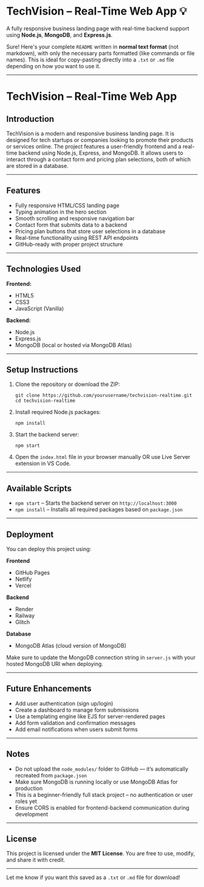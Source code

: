 # TechVision – Real-Time Web App 💡

A fully responsive business landing page with real-time backend support using **Node.js**, **MongoDB**, and **Express.js**.

Sure! Here's your complete `README` written in **normal text format** (not markdown), with only the necessary parts formatted (like commands or file names). This is ideal for copy-pasting directly into a `.txt` or `.md` file depending on how you want to use it.

---

# TechVision – Real-Time Web App

## Introduction

TechVision is a modern and responsive business landing page. It is designed for tech startups or companies looking to promote their products or services online. The project features a user-friendly frontend and a real-time backend using Node.js, Express, and MongoDB. It allows users to interact through a contact form and pricing plan selections, both of which are stored in a database.

---

## Features

* Fully responsive HTML/CSS landing page
* Typing animation in the hero section
* Smooth scrolling and responsive navigation bar
* Contact form that submits data to a backend
* Pricing plan buttons that store user selections in a database
* Real-time functionality using REST API endpoints
* GitHub-ready with proper project structure

---

## Technologies Used

**Frontend:**

* HTML5
* CSS3
* JavaScript (Vanilla)

**Backend:**

* Node.js
* Express.js
* MongoDB (local or hosted via MongoDB Atlas)

---

## Setup Instructions

1. Clone the repository or download the ZIP:

   ```
   git clone https://github.com/yourusername/techvision-realtime.git
   cd techvision-realtime
   ```

2. Install required Node.js packages:

   ```
   npm install
   ```

3. Start the backend server:

   ```
   npm start
   ```

4. Open the `index.html` file in your browser manually
   OR use Live Server extension in VS Code.

---

## Available Scripts

* `npm start` – Starts the backend server on `http://localhost:3000`
* `npm install` – Installs all required packages based on `package.json`

---

## Deployment

You can deploy this project using:

**Frontend**

* GitHub Pages
* Netlify
* Vercel

**Backend**

* Render
* Railway
* Glitch

**Database**

* MongoDB Atlas (cloud version of MongoDB)

Make sure to update the MongoDB connection string in `server.js` with your hosted MongoDB URI when deploying.

---

## Future Enhancements

* Add user authentication (sign up/login)
* Create a dashboard to manage form submissions
* Use a templating engine like EJS for server-rendered pages
* Add form validation and confirmation messages
* Add email notifications when users submit forms

---

## Notes

* Do not upload the `node_modules/` folder to GitHub — it’s automatically recreated from `package.json`
* Make sure MongoDB is running locally or use MongoDB Atlas for production
* This is a beginner-friendly full stack project – no authentication or user roles yet
* Ensure CORS is enabled for frontend-backend communication during development

---

## License

This project is licensed under the **MIT License**.
You are free to use, modify, and share it with credit.

---

Let me know if you want this saved as a `.txt` or `.md` file for download!
